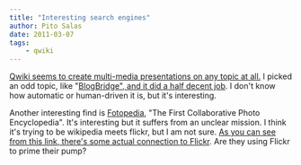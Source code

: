 ```yaml
---
title: "Interesting search engines"
author: Pito Salas
date: 2011-03-07
tags:
    - qwiki
---
```




[Qwiki seems to create multi-media presentations on any topic at
all.](<http://www.qwiki.com>) I picked an odd topic, like "[BlogBridge", and
it did a half decent job](<http://www.qwiki.com/q/#!/BlogBridge>). I don't
know how automatic or human-driven it is, but it's interesting.

Another interesting find is [Fotopedia](<http://www.fotopedia.com>), "The
First Collaborative Photo Encyclopedia". It's interesting but it suffers from
an unclear mission. I think it's trying to be wikipedia meets flickr, but I am
not sure. [As you can see from this link, there's some actual connection to
Flickr](<http://www.fotopedia.com/items/flickr-3255348609>). Are they using
Flickr to prime their pump?


